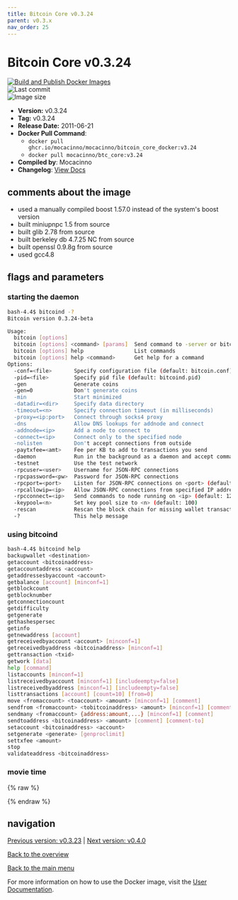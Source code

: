 ```yaml
---
title: Bitcoin Core v0.3.24
parent: v0.3.x
nav_order: 25
---
```


# Bitcoin Core v0.3.24

[![Build and Publish Docker Images](https://github.com/mocacinno/bitcoin_core_docker/actions/workflows/build-and-publish.yml/badge.svg?branch=v3.24)](https://github.com/mocacinno/bitcoin_core_docker/actions/workflows/build-and-publish.yml)  
![Last commit](https://badgen.net/github/last-commit/mocacinno/bitcoin_core_docker/v3.24)  
![Image size](https://badgen.net/docker/size/mocacinno/btc_core/v3.24?color=green)  

- **Version:** v0.3.24
- **Tag:** v0.3.24
- **Release Date:** 2011-06-21
- **Docker Pull Command**:
  - `docker pull ghcr.io/mocacinno/mocacinno/bitcoin_core_docker:v3.24`
  - `docker pull mocacinno/btc_core:v3.24`
- **Compiled by**: Mocacinno
- **Changelog**: [View Docs](https://github.com/bitcoin/bitcoin/tree/v0.3.24/doc)

## comments about the image

- used a manually compiled boost 1.57.0 instead of the system's boost version
- built miniupnpc 1.5 from source
- built glib 2.78 from source
- built berkeley db 4.7.25 NC from source
- built openssl 0.9.8g from source
- used gcc4.8

## flags and parameters

### starting the daemon

```bash
bash-4.4$ bitcoind -?
Bitcoin version 0.3.24-beta

Usage:
  bitcoin [options]
  bitcoin [options] <command> [params]  Send command to -server or bitcoind
  bitcoin [options] help                List commands
  bitcoin [options] help <command>      Get help for a command
Options:
  -conf=<file>       Specify configuration file (default: bitcoin.conf)
  -pid=<file>        Specify pid file (default: bitcoind.pid)
  -gen               Generate coins
  -gen=0             Don't generate coins
  -min               Start minimized
  -datadir=<dir>     Specify data directory
  -timeout=<n>       Specify connection timeout (in milliseconds)
  -proxy=<ip:port>   Connect through socks4 proxy
  -dns               Allow DNS lookups for addnode and connect
  -addnode=<ip>      Add a node to connect to
  -connect=<ip>      Connect only to the specified node
  -nolisten          Don't accept connections from outside
  -paytxfee=<amt>    Fee per KB to add to transactions you send
  -daemon            Run in the background as a daemon and accept commands
  -testnet           Use the test network
  -rpcuser=<user>    Username for JSON-RPC connections
  -rpcpassword=<pw>  Password for JSON-RPC connections
  -rpcport=<port>    Listen for JSON-RPC connections on <port> (default: 8332)
  -rpcallowip=<ip>   Allow JSON-RPC connections from specified IP address
  -rpcconnect=<ip>   Send commands to node running on <ip> (default: 127.0.0.1)
  -keypool=<n>       Set key pool size to <n> (default: 100)
  -rescan            Rescan the block chain for missing wallet transactions
  -?                 This help message
```

### using bitcoind

```bash
bash-4.4$ bitcoind help
backupwallet <destination>
getaccount <bitcoinaddress>
getaccountaddress <account>
getaddressesbyaccount <account>
getbalance [account] [minconf=1]
getblockcount
getblocknumber
getconnectioncount
getdifficulty
getgenerate
gethashespersec
getinfo
getnewaddress [account]
getreceivedbyaccount <account> [minconf=1]
getreceivedbyaddress <bitcoinaddress> [minconf=1]
gettransaction <txid>
getwork [data]
help [command]
listaccounts [minconf=1]
listreceivedbyaccount [minconf=1] [includeempty=false]
listreceivedbyaddress [minconf=1] [includeempty=false]
listtransactions [account] [count=10] [from=0]
move <fromaccount> <toaccount> <amount> [minconf=1] [comment]
sendfrom <fromaccount> <tobitcoinaddress> <amount> [minconf=1] [comment] [comment-to]
sendmany <fromaccount> {address:amount,...} [minconf=1] [comment]
sendtoaddress <bitcoinaddress> <amount> [comment] [comment-to]
setaccount <bitcoinaddress> <account>
setgenerate <generate> [genproclimit]
settxfee <amount>
stop
validateaddress <bitcoinaddress>
```

### movie time

{% raw %}
<link rel="stylesheet" href="https://mocacinno.com/asciinema-player.css">
   <div id="fullnode"></div>
   <script src="https://mocacinno.com/asciinema-player.min.js"></script>
   <script>
      AsciinemaPlayer.create('./casts/v0.3.24.cast', document.getElementById('fullnode'));
   </script>
{% endraw %}

## navigation

[Previous version: v0.3.23](./v3.23.md) | [Next version: v0.4.0](./v4.0.md)

[Back to the overview](./Readme.md)

[Back to the main menu](../Readme.md)

For more information on how to use the Docker image, visit the [User Documentation](../userdocs/Readme.md).
